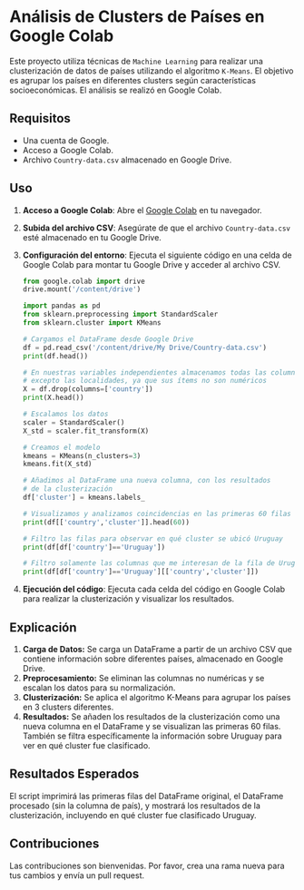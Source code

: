 # Análisis de Clusters de Países en Google Colab

Este proyecto utiliza técnicas de `Machine Learning` para realizar una clusterización de datos de países utilizando el algoritmo `K-Means`. El objetivo es agrupar los países en diferentes clusters según características socioeconómicas. El análisis se realizó en Google Colab.

## Requisitos

- Una cuenta de Google.
- Acceso a Google Colab.
- Archivo `Country-data.csv` almacenado en Google Drive.

## Uso

1. **Acceso a Google Colab**: Abre el [Google Colab](https://colab.research.google.com/) en tu navegador.
2. **Subida del archivo CSV**: Asegúrate de que el archivo `Country-data.csv` esté almacenado en tu Google Drive.
3. **Configuración del entorno**: Ejecuta el siguiente código en una celda de Google Colab para montar tu Google Drive y acceder al archivo CSV.

   ```python
   from google.colab import drive
   drive.mount('/content/drive')

   import pandas as pd
   from sklearn.preprocessing import StandardScaler
   from sklearn.cluster import KMeans

   # Cargamos el DataFrame desde Google Drive
   df = pd.read_csv('/content/drive/My Drive/Country-data.csv')
   print(df.head())

   # En nuestras variables independientes almacenamos todas las columnas
   # excepto las localidades, ya que sus ítems no son numéricos
   X = df.drop(columns=['country'])
   print(X.head())

   # Escalamos los datos
   scaler = StandardScaler()
   X_std = scaler.fit_transform(X)

   # Creamos el modelo
   kmeans = KMeans(n_clusters=3)
   kmeans.fit(X_std)

   # Añadimos al DataFrame una nueva columna, con los resultados
   # de la clusterización
   df['cluster'] = kmeans.labels_

   # Visualizamos y analizamos coincidencias en las primeras 60 filas
   print(df[['country','cluster']].head(60))

   # Filtro las filas para observar en qué cluster se ubicó Uruguay
   print(df[df['country']=='Uruguay'])

   # Filtro solamente las columnas que me interesan de la fila de Uruguay
   print(df[df['country']=='Uruguay'][['country','cluster']])

4. **Ejecución del código**: Ejecuta cada celda del código en Google Colab para realizar la clusterización y visualizar los resultados.

## Explicación
1. **Carga de Datos:** Se carga un DataFrame a partir de un archivo CSV que contiene información sobre diferentes países, almacenado en Google Drive.
2. **Preprocesamiento:** Se eliminan las columnas no numéricas y se escalan los datos para su normalización.
3. **Clusterización:** Se aplica el algoritmo K-Means para agrupar los países en 3 clusters diferentes.
4. **Resultados:** Se añaden los resultados de la clusterización como una nueva columna en el DataFrame y se visualizan las primeras 60 filas. También se filtra específicamente la información sobre Uruguay para ver en qué cluster fue clasificado.

## Resultados Esperados
El script imprimirá las primeras filas del DataFrame original, el DataFrame procesado (sin la columna de país), y mostrará los resultados de la clusterización, incluyendo en qué cluster fue clasificado Uruguay.

## Contribuciones
Las contribuciones son bienvenidas. Por favor, crea una rama nueva para tus cambios y envía un pull request.
